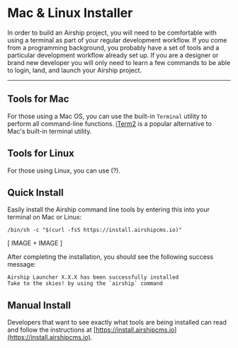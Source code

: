 # Mac & Linux Installer
In order to build an Airship project, you will need to be comfortable with using a terminal as part of your regular development workflow. If you come from a programming background, you probably have a set of tools and a particular development workflow already set up. If you are a designer or brand new developer you will only need to learn a few commands to be able to login, land, and launch your Airship project.

---

## Tools for Mac
For those using a Mac OS, you can use the built-in `Terminal` utility to perform all command-line functions. [iTerm2](https://www.iterm2.com/version3.html) is a popular alternative to Mac's built-in terminal utility.

## Tools for Linux
For those using Linux, you can use (?).

## Quick Install
Easily install the Airship command line tools by entering this into your terminal on Mac or Linux:
```
/bin/sh -c "$(curl -fsS https://install.airshipcms.io)"
```
[ IMAGE + IMAGE ]

After completing the installation, you should see the following success message:
```
Airship Launcher X.X.X has been successfully installed
Take to the skies! by using the `airship` command
```

## Manual Install
Developers that want to see exactly what tools are being installed can read and follow the instructions at [https://install.airshipcms.io](https://install.airshipcms.io).
